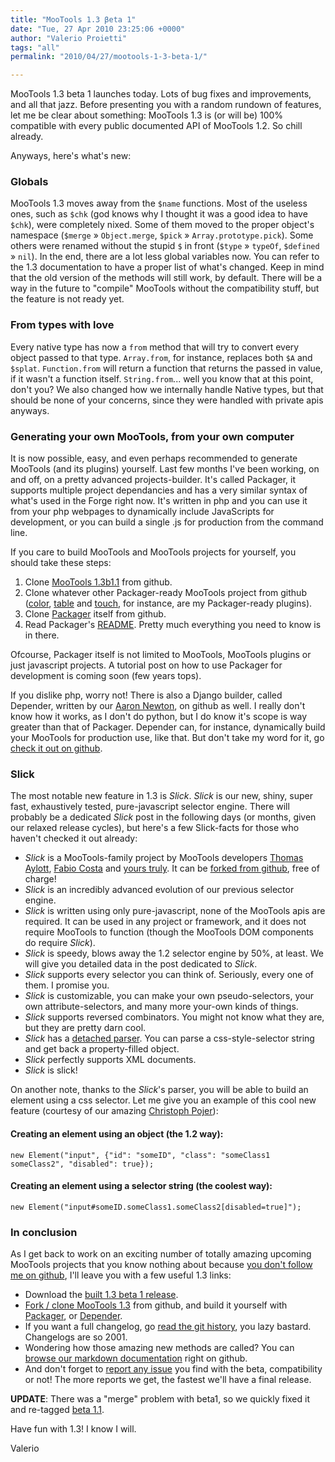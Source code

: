 ```yaml
---
title: "MooTools 1.3 βeta 1"
date: "Tue, 27 Apr 2010 23:25:06 +0000"
author: "Valerio Proietti"
tags: "all"
permalink: "2010/04/27/mootools-1-3-beta-1/"

---
```

MooTools 1.3 beta 1 launches today. Lots of bug fixes and improvements, and all that jazz. Before presenting you with a random rundown of features, let me be clear about something: MooTools 1.3 is (or will be) 100% compatible with every public documented API of MooTools 1.2. So chill already.

Anyways, here's what's new:

### Globals

MooTools 1.3 moves away from the `$name` functions. Most of the useless ones, such as `$chk` (god knows why I thought it was a good idea to have `$chk`), were completely nixed. Some of them moved to the proper object's namespace (`$merge` » `Object.merge`, `$pick` » `Array.prototype.pick`). Some others were renamed without the stupid `$` in front (`$type` » `typeOf`, `$defined` » `nil`). In the end, there are a lot less global variables now. You can refer to the 1.3 documentation to have a proper list of what's changed. Keep in mind that the old version of the methods will still work, by default. There will be a way in the future to "compile" MooTools without the compatibility stuff, but the feature is not ready yet.

### From types with love

Every native type has now a `from` method that will try to convert every object passed to that type. `Array.from`, for instance, replaces both `$A` and `$splat`. `Function.from` will return a function that returns the passed in value, if it wasn't a function itself. `String.from`... well you know that at this point, don't you? We also changed how we internally handle Native types, but that should be none of your concerns, since they were handled with private apis anyways.

### Generating your own MooTools, from your own computer

It is now possible, easy, and even perhaps recommended to generate MooTools (and its plugins) yourself. Last few months I've been working, on and off, on a pretty advanced projects-builder. It's called Packager, it supports multiple project dependancies and has a very similar syntax of what's used in the Forge right now. It's written in php and you can use it from your php webpages to dynamically include JavaScripts for development, or you can build a single .js for production from the command line.

If you care to build MooTools and MooTools projects for yourself, you should take these steps:

1. Clone [MooTools 1.3b1.1](http://github.com/mootools/mootools-core/tree/1.3b1.1) from github.
2. Clone whatever other Packager-ready MooTools project from github ([color](http://github.com/kamicane/mootools-color), [table](http://github.com/kamicane/mootools-table) and [touch](http://github.com/kamicane/mootools-touch), for instance, are my Packager-ready plugins).
3. Clone [Packager](http://github.com/kamicane/packager) itself from github.
4. Read Packager's [README](http://github.com/kamicane/packager/blob/master/README.md). Pretty much everything you need to know is in there.

Ofcourse, Packager itself is not limited to MooTools, MooTools plugins or just javascript projects. A tutorial post on how to use Packager for development is coming soon (few years tops).

If you dislike php, worry not! There is also a Django builder, called Depender, written by our [Aaron Newton](http://www.clientcide.com/), on github as well. I really don't know how it works, as I don't do python, but I do know it's scope is way greater than that of Packager. Depender can, for instance, dynamically build your MooTools for production use, like that. But don't take my word for it, go [check it out on github](http://github.com/anutron/mootools-depender).

### Slick

The most notable new feature in 1.3 is *Slick*. *Slick* is our new, shiny, super fast, exhaustively tested, pure-javascript selector engine. There will probably be a dedicated *Slick* post in the following days (or months, given our relaxed release cycles), but here's a few Slick-facts for those who haven't checked it out already:

 - *Slick* is a MooTools-family project by MooTools developers [Thomas Aylott](http://subtlegradient.com/), [Fabio Costa](http://www.meiocodigo.com/) and [yours truly](http://mad4milk.net). It can be [forked from github](http://github.com/mootools/slick), free of charge!
 - *Slick* is an incredibly advanced evolution of our previous selector engine.
 - *Slick* is written using only pure-javascript, none of the MooTools apis are required. It can be used in any project or framework, and it does not require MooTools to function (though the MooTools DOM components do require *Slick*).
 - *Slick* is speedy, blows away the 1.2 selector engine by 50%, at least. We will give you detailed data in the post dedicated to *Slick*.
 - *Slick* supports every selector you can think of. Seriously, every one of them. I promise you.
 - *Slick* is customizable, you can make your own pseudo-selectors, your own attribute-selectors, and many more your-own kinds of things.
 - *Slick* supports reversed combinators. You might not know what they are, but they are pretty darn cool.
 - *Slick* has a [detached parser](http://github.com/mootools/slick/blob/master/Slick.Parser.js). You can parse a css-style-selector string and get back a property-filled object.
 - *Slick* perfectly supports XML documents.
 - *Slick* is slick!

On another note, thanks to the *Slick*'s parser, you will be able to build an element using a css selector. Let me give you an example of this cool new feature (courtesy of our amazing [Christoph Pojer](http://cpojer.net)):

#### Creating an element using an object (the 1.2 way):

	new Element("input", {"id": "someID", "class": "someClass1 someClass2", "disabled": true});
	
#### Creating an element using a selector string (the coolest way):

	new Element("input#someID.someClass1.someClass2[disabled=true]");

### In conclusion

As I get back to work on an exciting number of totally amazing upcoming MooTools projects that you know nothing about because [you don't follow me on github](http://github.com/kamicane), I'll leave you with a few useful 1.3 links:

 - Download the [built 1.3 beta 1 release](/download/get/mootools-core-1.3b1.1.js).
 - [Fork / clone MooTools 1.3](http://github.com/mootools/mootools-core/tree/1.3b1.1) from github, and build it yourself with [Packager](http://github.com/kamicane/packager), or [Depender](http://github.com/anutron/mootools-depender).
 - If you want a full changelog, go [read the git history](http://github.com/mootools/mootools-core/commits/1.3b1.1), you lazy bastard. Changelogs are so 2001.
 - Wondering how those amazing new methods are called? You can [browse our markdown documentation](http://github.com/mootools/mootools-core/tree/1.3b1.1/Docs/) right on github.
 - And don't forget to [report any issue](https://mootools.lighthouseapp.com/projects/2706-mootools/tickets) you find with the beta, compatibility or not! The more reports we get, the fastest we'll have a final release.

**UPDATE**: There was a "merge" problem with beta1, so we quickly fixed it and re-tagged [beta 1.1](http://github.com/mootools/mootools-core/tree/1.3b1.1).

Have fun with 1.3! I know I will.

Valerio
